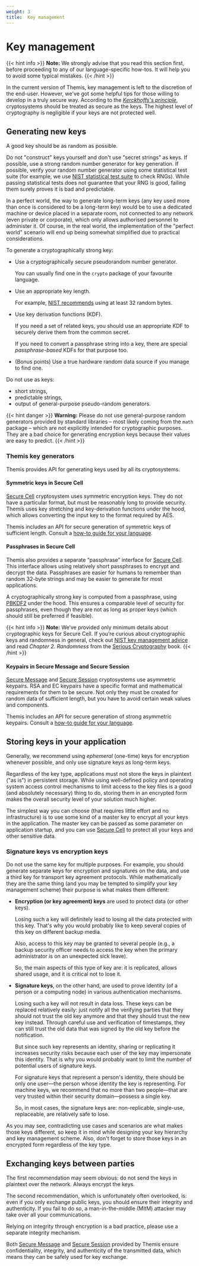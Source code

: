 ```yaml
---
weight: 3
title:  Key management
---
```


# Key management

{{< hint info >}}
**Note:**
We strongly advise that you read this section first,
before proceeding to any of our language-specific how-tos.
It will help you to avoid some typical mistakes.
{{< /hint >}}

In the current version of Themis,
key management is left to the discretion of the end-user.
However, we've got some helpful tips for those willing to develop in a truly secure way.
According to the [_Kerckhoffs's principle_](https://en.wikipedia.org/wiki/Kerckhoffs%27_principle),
cryptosystems should be treated as secure as the keys.
The highest level of cryptography is negligible if your keys are not protected well.

## Generating new keys

A good key should be as random as possible.

Do not "construct" keys yourself and don't use "secret strings" as keys.
If possible, use a strong random number generator for key generation.
If possible, verify your random number generator using some statistical test suite
(for example, we use [NIST statistical test suite](https://csrc.nist.gov/Projects/Random-Bit-Generation/Documentation-and-Software) to check RNGs).
While passing statistical tests does not guarantee that your RNG is good,
failing them surely proves it is bad and predictable.

In a perfect world,
the way to generate long-term keys
(any key used more than once is considered to be a long-term key)
would be to use a dedicated machine or device placed in a separate room,
not connected to any network (even private or corporate),
which only allows authorised personnel to administer it.
Of course, in the real world,
the implementation of the "perfect world" scenario will end up being somewhat simplified
due to practical considerations.

To generate a cryptographically strong key:

  - Use a cryptographically secure pseudorandom number generator.

    You can usually find one in the `crypto` package of your favourite language.

  - Use an appropriate key length.

    For example, [NIST recommends](https://www.keylength.com/en/4/) using at least 32 random bytes.

  - Use key derivation functions (KDF).

    If you need a set of related keys, you should use an appropriate KDF
    to securely derive them from the common secret.

    If you need to convert a passphrase string into a key,
    there are special _passphrase-based_ KDFs for that purpose too.

  - (Bonus points) Use a true hardware random data source if you manage to find one.

Do not use as keys:

  - short strings,
  - predictable strings,
  - output of general-purpose pseudo-random generators.

{{< hint danger >}}
**Warning:**
Please do not use general-purpose random generators provided by standard libraries
– most likely coming from the `math` package –
which are not explicitly intended for cryptographic purposes.
They are a bad choice for generating encryption keys because their values are easy to predict.
{{< /hint >}}

### Themis key generators

Themis provides API for generating keys used by all its cryptosystems.

#### Symmetric keys in Secure Cell

[Secure Cell](/themis/crypto-theory/crypto-systems/secure-cell/)
cryptosystem uses symmetric encryption keys.
They do not have a particular format, but must be reasonably long to provide security.
Themis uses key stretching and key-derivation functions under the hood,
which allows converting the input key to the format required by AES.

Themis includes an API for secure generation of symmetric keys of sufficient length.
Consult a [how-to guide for your language](/themis/languages/).

#### Passphrases in Secure Cell

Themis also provides a separate “passphrase” interface for [Secure Cell](/themis/crypto-theory/crypto-systems/secure-cell/).
This interface allows using relatively short passphrases to encrypt and decrypt the data.
Passphrases are easier for humans to remember than random 32-byte strings
and may be easier to generate for most applications.

A cryptographically strong key is computed from a passphrase,
using [PBKDF2](https://en.wikipedia.org/wiki/PBKDF2) under the hood.
This ensures a comparable level of security for passphrases,
even though they are not as long as proper keys
(which should still be preferred if feasible).

{{< hint info >}}
**Note:**
We’ve provided only minimum details about cryptographic keys for Secure Cell.
If you’re curious about cryptographic keys and randomness in general,
check out [NIST key management advice](https://nvlpubs.nist.gov/nistpubs/SpecialPublications/NIST.SP.800-133r1.pdf)
and read _Chapter 2. Randomness_
from the [Serious Cryptography](https://nostarch.com/seriouscrypto) book.
{{< /hint >}}

#### Keypairs in Secure Message and Secure Session

[Secure Message](/themis/crypto-theory/crypto-systems/secure-message/)
and [Secure Session](/themis/crypto-theory/crypto-systems/secure-cell/)
cryptosystems use asymmetric keypairs.
RSA and EC keypairs have a specific format and mathematical requirements for them to be secure.
Not only they must be created for random data of sufficient length,
but you have to avoid certain weak values and components.

Themis includes an API for secure generation of strong asymmetric keypairs.
Consult a [how-to guide for your language](/themis/languages/).

## Storing keys in your application

Generally, we recommend using _ephemeral_ (one-time) keys for encryption whenever possible,
and only use signature keys as long-term keys.

Regardless of the key type,
applications must not store the keys in plaintext ("as is") in persistent storage.
While using well-defined policy and operating system access control mechanisms
to limit access to the key files is a good (and absolutely necessary) thing to do,
storing them in an encrypted form makes the overall security level of your solution much higher.

The simplest way you can choose (that requires little effort and no infrastructure)
is to use some kind of a master key to encrypt all your keys in the application.
The master key can be passed as some parameter on application startup,
and you can use [Secure Cell](/themis/crypto-theory/crypto-systems/secure-cell/)
to protect all your keys and other sensitive data.

### Signature keys vs encryption keys

Do not use the same key for multiple purposes.
For example, you should generate separate keys for encryption and signatures on the data,
and use a third key for transport key agreement protocols.
While mathematically they are the same thing
(and you may be tempted to simplify your key management scheme)
their purpose is what makes them different:

- **Encryption (or key agreement) keys** are used to protect data (or other keys).

  Losing such a key will definitely lead to losing all the data protected with this key.
  That's why you would probably like to keep several copies of this key on different backup media.

  Also, access to this key may be granted to several people
  (e.g., a backup security officer needs to access the key
  when the primary administrator is on an unexpected sick leave).

  So, the main aspects of this type of key are:
  it is replicated, allows shared usage, and it is critical not to lose it.

- **Signature keys**, on the other hand, are used to prove identity (of a person or a computing node) in various authentication mechanisms.

  Losing such a key will not result in data loss.
  These keys can be replaced relatively easily:
  just notify all the verifying parties that they should not trust the old key anymore
  and that they should trust the new key instead.
  Through careful use and verification of timestamps,
  they can still trust the old data that was signed by the old key before the notification.

  But since such key represents an identity,
  sharing or replicating it increases security risks
  because each user of the key may impersonate this identity.
  That is why you would probably want to limit the number of potential users of signature keys.

  For signature keys that represent a person's identity,
  there should be only one user—the person whose identity the key is representing.
  For machine keys, we recommend that no more than
  two people—that are very trusted within their security domain—possess a single key.

  So, in most cases, the signature keys are:
  non-replicable, single-use, replaceable, are relatively safe to lose.

As you may see, contradicting use cases and scenarios are what makes those keys different,
so keep it in mind while designing your key hierarchy and key management scheme.
Also, don't forget to store those keys in an encrypted form regardless of the key type.

## Exchanging keys between parties

The first recommendation may seem obvious:
do not send the keys in plaintext over the network.
Always encrypt the keys.

The second recommendation, which is unfortunately often overlooked, is:
even if you only exchange public keys,
you should ensure their integrity and authenticity.
If you fail to do so,
a man-in-the-middle (MitM) attacker may take over all your communications.

Relying on integrity through encryption is a bad practice,
please use a separate integrity mechanism.

Both [Secure Message](/themis/crypto-theory/crypto-systems/secure-message/)
and [Secure Session](/themis/crypto-theory/crypto-systems/secure-session/)
provided by Themis ensure confidentiality, integrity,
and authenticity of the transmitted data,
which means they can be safely used for key exchange.

